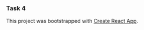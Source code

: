 ### Task 4



This project was bootstrapped with [Create React App](https://github.com/facebookincubator/create-react-app).

